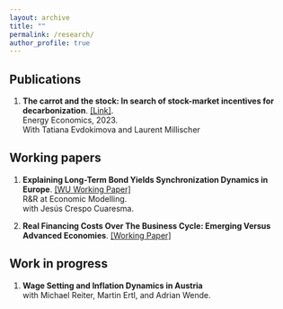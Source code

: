 ```yaml
---
layout: archive
title: ""
permalink: /research/
author_profile: true
---
```

## Publications

1. **The carrot and the stock: In search of stock-market incentives for decarbonization**. [[Link]](https://www.sciencedirect.com/science/article/pii/S0140988323001135). <br />
Energy Economics, 2023. <br />
With Tatiana Evdokimova and Laurent Millischer


## Working papers

1. **Explaining Long-Term Bond Yields Synchronization Dynamics in Europe**. [[WU Working Paper]](https://research.wu.ac.at/de/publications/explaining-long-term-bond-yields-synchronization-dynamics-in-euro)  <br />
R&R at Economic Modelling. <br />
with Jesús Crespo Cuaresma.


2. **Real Financing Costs Over The Business Cycle: Emerging Versus Advanced Economies**. [[Working Paper]](/files/Fernandez_fin_costs.pdf)

## Work in progress 

1. **Wage Setting and Inflation Dynamics in Austria** <br />
with Michael Reiter, Martin Ertl, and Adrian Wende. 